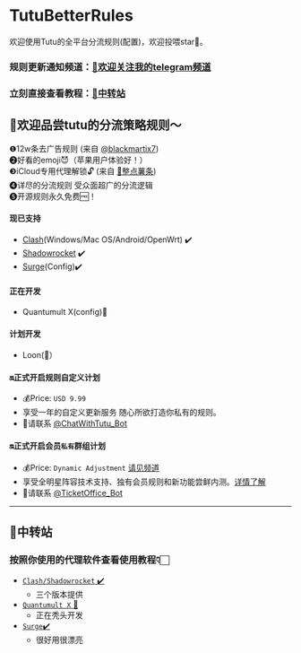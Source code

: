 # TutuBetterRules
欢迎使用Tutu的全平台分流规则(配置)，欢迎投喂star🌟。  
### 规则更新通知频道：[🌟欢迎关注我的telegram频道](https://t.me/hututu00)
### 立刻直接查看教程：[🚏中转站](https://github.com/bunizao/TutuBetterRules#%E4%B8%AD%E8%BD%AC%E7%AB%99)


## 🫧欢迎品尝tutu的分流策略规则～

❶12w条去广告规则 (来自  [@blackmartix7](https://github.com/blackmatrix7))  
❷好看的emoji😈（苹果用户体验好！）  
❸iCloud专用代理解锁🔓 (来自 [🍟整点薯条](https://github.com/VirgilClyne/iRingo))  
❹详尽的分流规则 受众面超广的分流逻辑   
❺开源规则永久免费🆓！  

#### 现已支持
   * [Clash](https://github.com/bunizao/TutuBetterRules/blob/tutu/Clash/README.md)(Windows/Mac OS/Android/OpenWrt) ✔️  
   * [Shadowrocket](https://github.com/bunizao/TutuBetterRules/blob/tutu/Clash/README.md) ✔️
   * [Surge](https://github.com/bunizao/TutuBetterRules/blob/tutu/Surge/README.md)(Config)✔️ 

####  正在开发
   * Quantumult X(config)🚧
####  计划开发
   * Loon(🥮）

#### 🔛正式开启规则自定义计划
   * 💰Price: `USD 9.99`
   * 享受一年的自定义更新服务 随心所欲打造你私有的规则。
   * 🎉请联系 [@ChatWithTutu_Bot](https://t.me/ChatWithTutu_Bot)

#### 🔛正式开启会员`私有`群组计划
   * 💰Price: `Dynamic Adjustment`  [请见频道](https://t.me/hututu00/212)
   * 享受全明星阵容技术支持、独有会员规则和新功能尝鲜内测。[详情了解](https://t.me/hututu00/212)
   * 🎉请联系 [@TicketOffice_Bot](https://t.me/TicketOffice_Bot)
---


## 🚏中转站
### 按照你使用的代理软件查看使用教程👇🏻
*  [`Clash/Shadowrocket` ✔️](https://github.com/bunizao/TutuBetterRules/blob/tutu/Clash/README.md)
   * 三个版本提供 
*  [`Quantumult X` 🚧](https://github.com/bunizao/TutuBetterRules/blob/tutu/QuantumultX/README.md)
   * 正在秃头开发  
*  [`Surge`✔️](https://github.com/bunizao/TutuBetterRules/blob/tutu/Surge/README.md)
   * 很好用很漂亮

